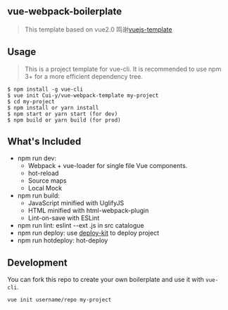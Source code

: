 ## vue-webpack-boilerplate
> This template based on vue2.0
鸣谢[vuejs-template](https://github.com/vuejs-templates/webpack)


## Usage
> This is a project template for vue-cli. It is recommended to use npm 3+ for a more efficient dependency tree.

```
$ npm install -g vue-cli
$ vue init Cui-y/vue-webpack-template my-project
$ cd my-project
$ npm install or yarn install
$ npm start or yarn start (for dev)
$ npm build or yarn build (for prod)
```

## What's Included
- npm run dev:
  - Webpack + vue-loader for single file Vue components.
  - hot-reload
  - Source maps
  - Local Mock
- npm run build:
  - JavaScript minified with UglifyJS
  - HTML minified with html-webpack-plugin
  - Lint-on-save with ESLint
- npm run lint: eslint --ext .js in src catalogue
- npm run deploy: use [deploy-kit](https://github.com/xiaoyann/deploy-kit) to deploy project
- npm run hotdeploy: hot-deploy


## Development
You can fork this repo to create your own boilerplate and use it with  `vue-cli`.

```
vue init username/repo my-project
```
